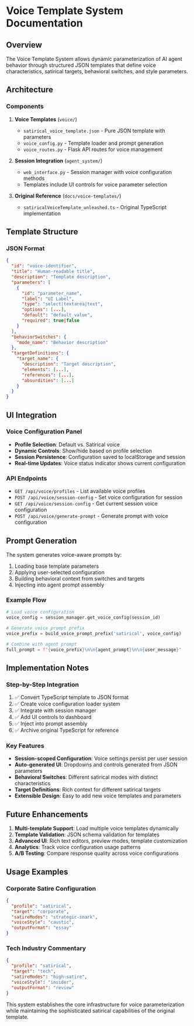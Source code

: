 # Voice Template System Documentation

## Overview

The Voice Template System allows dynamic parameterization of AI agent behavior through structured JSON templates that define voice characteristics, satirical targets, behavioral switches, and style parameters.

## Architecture

### Components

1. **Voice Templates** (`voice/`)
   - `satirical_voice_template.json` - Pure JSON template with parameters
   - `voice_config.py` - Template loader and prompt generation
   - `voice_routes.py` - Flask API routes for voice management

2. **Session Integration** (`agent_system/`)
   - `web_interface.py` - Session manager with voice configuration methods
   - Templates include UI controls for voice parameter selection

3. **Original Reference** (`docs/voice-templates/`)
   - `satiricalVoiceTemplate_unleashed.ts` - Original TypeScript implementation

## Template Structure

### JSON Format
```json
{
  "id": "voice-identifier",
  "title": "Human-readable title",
  "description": "Template description",
  "parameters": [
    {
      "id": "parameter_name",
      "label": "UI Label",
      "type": "select|textarea|text",
      "options": [...],
      "default": "default_value",
      "required": true|false
    }
  ],
  "behaviorSwitches": {
    "mode_name": "Behavior description"
  },
  "targetDefinitions": {
    "target_name": {
      "description": "Target description",
      "elements": [...],
      "references": [...],
      "absurdities": [...]
    }
  }
}
```

## UI Integration

### Voice Configuration Panel
- **Profile Selection**: Default vs. Satirical voice
- **Dynamic Controls**: Show/hide based on profile selection
- **Session Persistence**: Configuration saved to localStorage and session
- **Real-time Updates**: Voice status indicator shows current configuration

### API Endpoints
- `GET /api/voice/profiles` - List available voice profiles
- `POST /api/voice/session-config` - Set voice configuration for session
- `GET /api/voice/session-config` - Get current session voice configuration
- `POST /api/voice/generate-prompt` - Generate prompt with voice configuration

## Prompt Generation

The system generates voice-aware prompts by:

1. Loading base template parameters
2. Applying user-selected configuration
3. Building behavioral context from switches and targets
4. Injecting into agent prompt assembly

### Example Flow
```python
# Load voice configuration
voice_config = session_manager.get_voice_config(session_id)

# Generate voice prompt prefix
voice_prefix = build_voice_prompt_prefix('satirical', voice_config)

# Combine with agent prompt
full_prompt = f"{voice_prefix}\n\n{agent_prompt}\n\n{user_message}"
```

## Implementation Notes

### Step-by-Step Integration
1. ✅ Convert TypeScript template to JSON format
2. ✅ Create voice configuration loader system
3. ✅ Integrate with session manager
4. ✅ Add UI controls to dashboard
5. ✅ Inject into prompt assembly
6. ✅ Archive original TypeScript for reference

### Key Features
- **Session-scoped Configuration**: Voice settings persist per user session
- **Auto-generated UI**: Dropdowns and controls generated from JSON parameters
- **Behavioral Switches**: Different satirical modes with distinct characteristics
- **Target Definitions**: Rich context for different satirical targets
- **Extensible Design**: Easy to add new voice templates and parameters

## Future Enhancements

1. **Multi-template Support**: Load multiple voice templates dynamically
2. **Template Validation**: JSON schema validation for templates
3. **Advanced UI**: Rich text editors, preview modes, template customization
4. **Analytics**: Track voice configuration usage patterns
5. **A/B Testing**: Compare response quality across voice configurations

## Usage Examples

### Corporate Satire Configuration
```json
{
  "profile": "satirical",
  "target": "corporate",
  "satireModes": "strategic-snark",
  "voiceStyle": "caustic",
  "outputFormat": "essay"
}
```

### Tech Industry Commentary
```json
{
  "profile": "satirical",
  "target": "tech",
  "satireModes": "high-satire",
  "voiceStyle": "insider",
  "outputFormat": "review"
}
```

This system establishes the core infrastructure for voice parameterization while maintaining the sophisticated satirical capabilities of the original template.
